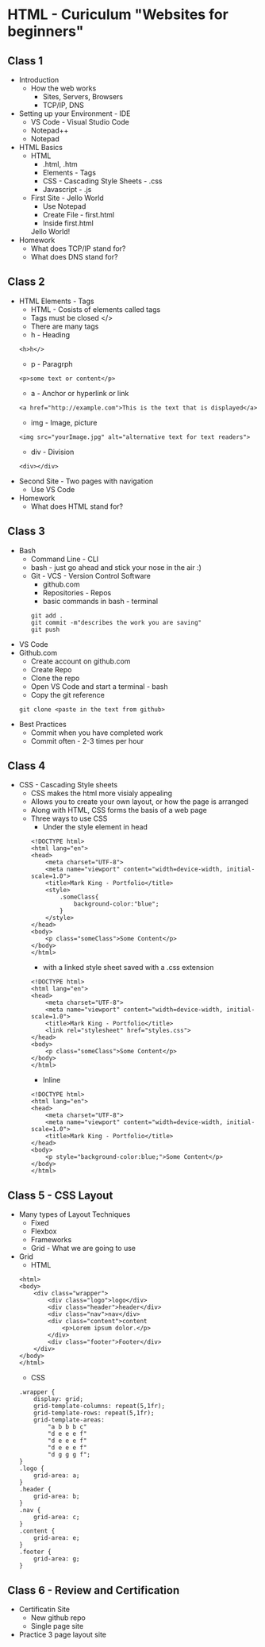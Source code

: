 # HTML - Curiculum "Websites for beginners"
## Class 1
- Introduction
    + How the web works
        - Sites, Servers, Browsers 
        - TCP/IP, DNS
- Setting up your Environment - IDE
    + VS Code - Visual Studio Code
    + Notepad++
    + Notepad
- HTML Basics
    + HTML
        - .html, .htm
        - Elements - Tags
        - CSS - Cascading Style Sheets - .css
        - Javascript - .js
    + First Site - Jello World
        - Use Notepad
        - Create File - first.html
        - Inside first.html
        <html>
            Jello World!
        </html>
- Homework
    + What does TCP/IP stand for?
    + What does DNS stand for?
## Class 2
- HTML Elements - Tags
    + HTML - Cosists of elements called tags
    + Tags must be closed </>
    + There are many tags
    + h - Heading
    ```
    <h>h</>
    ```
    + p - Paragrph
    ```
    <p>some text or content</p>

    ```
    + a - Anchor or hyperlink or link
    ```
    <a href="http://example.com">This is the text that is displayed</a>

    ```
    + img - Image, picture
    ```
    <img src="yourImage.jpg" alt="alternative text for text readers">

    ```
    + div - Division
    ```
    <div></div>

    ```
- Second Site - Two pages with navigation
    + Use VS Code
- Homework
    + What does HTML stand for?
## Class 3
- Bash
    + Command Line - CLI
    + bash - just go ahead and stick your nose in the air :)
    + Git - VCS - Version Control Software
        - github.com
        - Repositories - Repos
        - basic commands in bash - terminal
        ```
        git add .
        git commit -m"describes the work you are saving"
        git push
        ```
- VS Code
- Github.com
    + Create account on github.com
    + Create Repo
    + Clone the repo
    + Open VS Code and start a terminal - bash
    + Copy the git reference
    ```
    git clone <paste in the text from github>
    ```
- Best Practices
    + Commit when you have completed work
    + Commit often - 2-3 times per hour
## Class 4
- CSS - Cascading Style sheets
    + CSS makes the html more visialy appealing
    + Allows you to create your own layout, or how the page is arranged
    + Along with HTML, CSS forms the basis of a web page
    + Three ways to use CSS
        - Under the style element in head
        ```
        <!DOCTYPE html>
        <html lang="en">
        <head>
            <meta charset="UTF-8">
            <meta name="viewport" content="width=device-width, initial-scale=1.0">
            <title>Mark King - Portfolio</title>
            <style>
                .someClass{
                    background-color:"blue";
                }
            </style>
        </head>
        <body>
            <p class="someClass">Some Content</p>
        </body>
        </html>
        ```
        - with a linked style sheet saved with a .css extension
        ```
        <!DOCTYPE html>
        <html lang="en">
        <head>
            <meta charset="UTF-8">
            <meta name="viewport" content="width=device-width, initial-scale=1.0">
            <title>Mark King - Portfolio</title>
            <link rel="stylesheet" href="styles.css">
        </head>
        <body>
            <p class="someClass">Some Content</p>
        </body>
        </html>
        ```
        - Inline
        ```
        <!DOCTYPE html>
        <html lang="en">
        <head>
            <meta charset="UTF-8">
            <meta name="viewport" content="width=device-width, initial-scale=1.0">
            <title>Mark King - Portfolio</title>
        </head>
        <body>
            <p style="background-color:blue;">Some Content</p>
        </body>
        </html>    

        ```
## Class 5 - CSS Layout
- Many types of Layout Techniques
    - Fixed
    - Flexbox
    - Frameworks
    - Grid - What we are going to use
- Grid
    + HTML
    ```
    <html>
    <body>
        <div class="wrapper">
            <div class="logo">logo</div>
            <div class="header">header</div>
            <div class="nav">nav</div>
            <div class="content">content
                <p>Lorem ipsum dolor.</p>
            </div>
            <div class="footer">Footer</div>
        </div>
    </body>
    </html>
    ```
    + CSS
    ```
    .wrapper {
        display: grid;
        grid-template-columns: repeat(5,1fr);
        grid-template-rows: repeat(5,1fr);
        grid-template-areas: 
            "a b b b c"
            "d e e e f"
            "d e e e f"
            "d e e e f"
            "d g g g f";
    }
    .logo {
        grid-area: a;
    }
    .header {
        grid-area: b;
    }
    .nav {
        grid-area: c;
    }
    .content {
        grid-area: e;
    }
    .footer {
        grid-area: g;
    }

    ```
## Class 6 - Review and Certification
- Certificatin Site
    + New github repo
    + Single page site
- Practice 3 page layout site